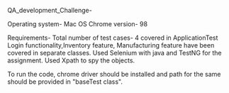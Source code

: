 QA_development_Challenge- 

Operating system- Mac OS
Chrome version- 98

Requirements-
Total number of test cases- 4 covered in ApplicationTest
Login functionality,Inventory feature, Manufacturing feature have been covered in separate classes.
Used Selenium with java and TestNG for the assignment.
Used Xpath to spy the objects.

To run the code, chrome driver should be installed and path for the same should be provided in "baseTest class".
